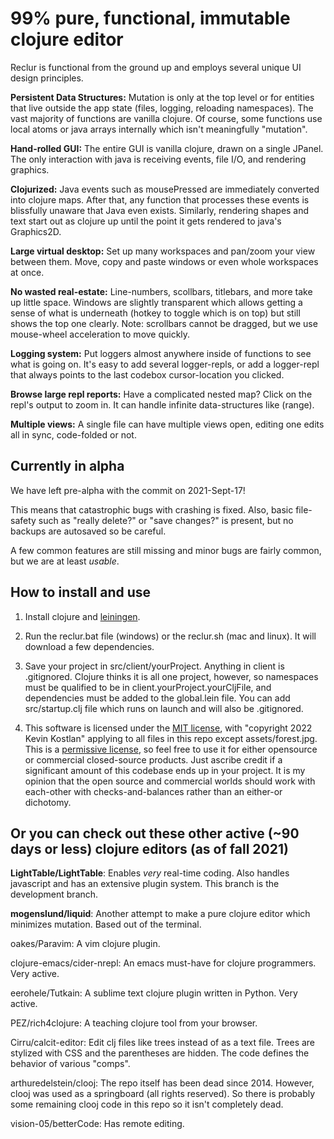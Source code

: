 # 99% pure, functional, immutable clojure editor #

Reclur is functional from the ground up and employs several unique UI design principles.

**Persistent Data Structures:** Mutation is only at the top level or for entities that live outside the app state (files, logging, reloading namespaces). The vast majority of functions are vanilla clojure. Of course, some functions use local atoms or java arrays internally which isn't meaningfully "mutation".

**Hand-rolled GUI:** The entire GUI is vanilla clojure, drawn on a single JPanel. The only interaction with java is receiving events, file I/O, and rendering graphics.

**Clojurized:** Java events such as mousePressed are immediately converted into clojure maps. After that, any function that processes these events is blissfully unaware that Java even exists. Similarly, rendering shapes and text start out as clojure up until the point it gets rendered to java's Graphics2D.

**Large virtual desktop:** Set up many workspaces and pan/zoom your view between them. Move, copy and paste windows or even whole workspaces at once.

**No wasted real-estate:** Line-numbers, scollbars, titlebars, and more take up little space. Windows are slightly transparent which allows getting a sense of what is underneath (hotkey to toggle which is on top) but still shows the top one clearly. Note: scrollbars cannot be dragged, but we use mouse-wheel acceleration to move quickly.

**Logging system:** Put loggers almost anywhere inside of functions to see what is going on. It's easy to add several logger-repls, or add a logger-repl that always points to the last codebox cursor-location you clicked.

**Browse large repl reports:** Have a complicated nested map? Click on the repl's output to zoom in. It can handle infinite data-structures like (range).

**Multiple views:** A single file can have multiple views open, editing one edits all in sync, code-folded or not.

## Currently in alpha ##

We have left pre-alpha with the commit on 2021-Sept-17!

This means that catastrophic bugs with crashing is fixed. Also, basic file-safety such as "really delete?" or "save changes?" is present, but no backups are autosaved so be careful.

A few common features are still missing and minor bugs are fairly common, but we are at least *usable*.

## How to install and use ##

1. Install clojure and [leiningen](https://leiningen.org/).

2. Run the reclur.bat file (windows) or the reclur.sh (mac and linux). It will download a few dependencies.

3. Save your project in src/client/yourProject. Anything in client is .gitignored. Clojure thinks it is all one project, however, so namespaces must be qualified to be in client.yourProject.yourCljFile, and dependencies must be added to the global.lein file. You can add src/startup.clj file which runs on launch and will also be .gitignored.

4. This software is licensed under the [MIT license](https://choosealicense.com/licenses/mit/), with "copyright 2022 Kevin Kostlan" applying to all files in this repo except assets/forest.jpg. This is a [permissive license](https://en.wikipedia.org/wiki/Permissive_software_license), so feel free to use it for either opensource or commercial closed-source products. Just ascribe credit if a significant amount of this codebase ends up in your project. It is my opinion that the open source and commercial worlds should work with each-other with checks-and-balances rather than an either-or dichotomy.

## Or you can check out these other active (~90 days or less) clojure editors (as of fall 2021) ##

**LightTable/LightTable**: Enables *very* real-time coding. Also handles javascript and has an extensive plugin system. This branch is the development branch.

**mogenslund/liquid**: Another attempt to make a pure clojure editor which minimizes mutation. Based out of the terminal.

oakes/Paravim: A vim clojure plugin.

clojure-emacs/cider-nrepl: An emacs must-have for clojure programmers. Very active.

eerohele/Tutkain: A sublime text clojure plugin written in Python. Very active.

PEZ/rich4clojure: A teaching clojure tool from your browser.

Cirru/calcit-editor: Edit clj files like trees instead of as a text file. Trees are stylized with CSS and the parentheses are hidden. The code defines the behavior of various "comps".

arthuredelstein/clooj: The repo itself has been dead since 2014. However, clooj was used as a springboard (all rights reserved). So there is probably some remaining clooj code in this repo so it isn't completely dead.

vision-05/betterCode: Has remote editing.
